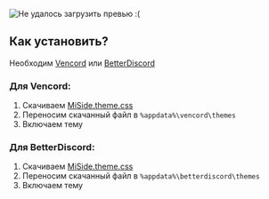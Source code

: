 ![Не удалось загрузить превью :(](https://i.imgur.com/kUl1iOH.png)

## Как установить?
Необходим [Vencord](https://vencord.dev/) или [BetterDiscord](https://betterdiscord.app/)

### Для Vencord:
  1. Скачиваем [MiSide.theme.css](https://github.com/streetraceing/miside-theme/blob/main/MiSide.theme.css)
  2. Переносим скачанный файл в ```%appdata%\vencord\themes```
  3. Включаем тему

### Для BetterDiscord:
  1. Скачиваем [MiSide.theme.css](https://github.com/streetraceing/miside-theme/blob/main/MiSide.theme.css)
  2. Переносим скачанный файл в ```%appdata%\betterdiscord\themes```
  3. Включаем тему
